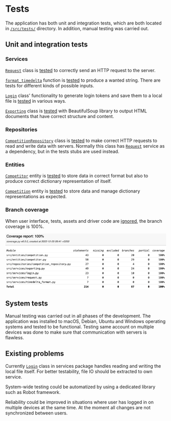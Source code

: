 # Tests

The application has both unit and integration tests, which are both located in [`/src/tests/`](../src/tests) directory. In addition, manual testing was carried out.

## Unit and integration tests

### Services

[`Request`](../src/services/request.py) class is [tested](../src/tests/request_test.py) to correctly send an HTTP request to the server.

[`format_timedelta`](../src/services/timedelta_format.py) function is [tested](../src/tests/timedelta_format_test.py) to produce a wanted string. There are tests for different kinds of possible inputs.

[`Login`](../src/services/login.py) class' functionality to generate login tokens and save them to a local file is [tested](../src/tests/login_test.py) in various ways.

[`Exporting`](../src/services/exporting.py) class is [tested](../src/tests/exporting_test.py) with BeautifulSoup library to output HTML documents that have correct structure and content.

### Repositories

[`CompetitionRepository`](../src/repositories/competition_repository.py) class is [tested](../src/tests/competition_repository_test.py) to make correct HTTP requests to read and write data with servers. Normally this class has [`Request`](../src/services/request.py) service as a dependency, but in the tests stubs are used instead.

### Entities

[`Competitor`](../src/entities/competitor.py) entity is [tested](../src/tests/competitor_test.py) to store data in correct format but also to produce correct dictionary representation of itself.

[`Competition`](../src/entities/competition.py) entity is [tested](../src/tests/competition_test.py) to store data and manage dictionary representations as expected.

### Branch coverage

When user interface, tests, assets and driver code are [ignored](../.coveragerc), the branch coverage is 100%.

![](assets/branch-coverage.png)


## System tests

Manual testing was carried out in all phases of the development. The application was installed to macOS, Debian, Ubuntu and Windows operating systems and tested to be functional. Testing same account on multiple devices was done to make sure that communication with servers is flawless.


## Existing problems

Currently [`Login`](../src/services/login.py) class in services package handles reading and writing the local file itself. For better testability, file IO should be extracted to own service.

System-wide testing could be automatized by using a dedicated library such as Robot framework.

Reliability could be improved in situations where user has logged in on multiple devices at the same time. At the moment all changes are not synchronized between users.
